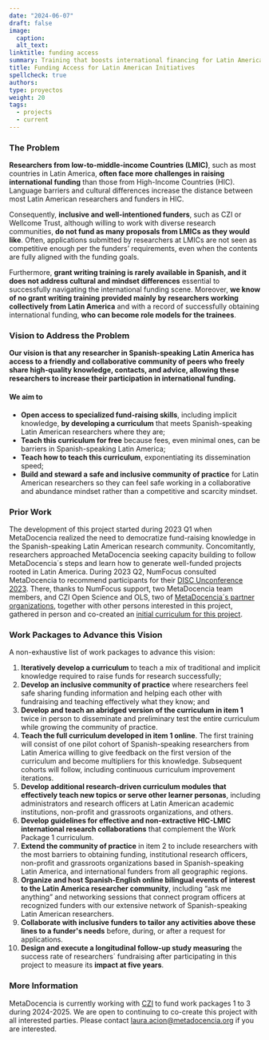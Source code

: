 ```yaml
---
date: "2024-06-07"
draft: false
image:
  caption: 
  alt_text: 
linktitle: funding access
summary: Training that boosts international financing for Latin America.  
title: Funding Access for Latin American Initiatives
spellcheck: true
authors: 
type: proyectos
weight: 20
tags:
  - projects
  - current
---
```


### The Problem
**Researchers from low-to-middle-income Countries (LMIC)**, such as most countries in Latin America, **often face more challenges in raising international funding** than those from High-Income Countries (HIC). Language barriers and cultural differences increase the distance between most Latin American researchers and funders in HIC.

Consequently, **inclusive and well-intentioned funders**, such as CZI or Wellcome Trust, although willing to work with diverse research communities, **do not fund as many proposals from LMICs as they would like**. Often, applications submitted by researchers at LMICs are not seen as competitive enough per the funders’ requirements, even when the contents are fully aligned with the funding goals.

Furthermore, **grant writing training is rarely available in Spanish, and it does not address cultural and mindset differences** essential to successfully navigating the international funding scene. Moreover, **we know of no grant writing training provided mainly by researchers working collectively from Latin America** and with a record of successfully obtaining international funding, **who can become role models for the trainees**.

### Vision to Address the Problem
**Our vision is that any researcher in Spanish-speaking Latin America has access to a friendly and collaborative community of peers who freely share high-quality knowledge, contacts, and advice, allowing these researchers to increase their participation in international funding.** 

#### We aim to 
- **Open access to specialized fund-raising skills**, including implicit knowledge, **by developing a curriculum** that meets Spanish-speaking Latin American researchers where they are;
- **Teach this curriculum for free** because fees, even minimal ones, can be barriers in Spanish-speaking Latin America;
- **Teach how to teach this curriculum**, exponentiating its dissemination speed;
- **Build and steward a safe and inclusive community of practice** for Latin American researchers so they can feel safe working in a collaborative and abundance mindset rather than a competitive and scarcity mindset.

### Prior Work 
The development of this project started during 2023 Q1 when MetaDocencia realized the need to democratize fund-raising knowledge in the Spanish-speaking Latin American research community. Concomitantly, researchers approached MetaDocencia seeking capacity building to follow MetaDocencia´s steps and learn how to generate well-funded projects rooted in Latin America. During 2023 Q2, NumFocus consulted MetaDocencia to recommend participants for their [DISC Unconference 2023](https://numfocus.medium.com/disc-unconference-2023-designing-inclusivity-in-open-source-14019cbdb3cb). There, thanks to NumFocus support, two MetaDocencia team members, and CZI Open Science and OLS, two of [MetaDocencia´s partner organizations](https://www.metadocencia.org/en/panal/), together with other persons interested in this project, gathered in person and co-created an [initial curriculum for this project](https://github.com/MetaDocencia/AccesoFinanciacion/blob/main/hidden-curriculum.md). 

### Work Packages to Advance this Vision
A non-exhaustive list of work packages to advance this vision:
1. **Iteratively develop a curriculum** to teach a mix of traditional and implicit knowledge required to raise funds for research successfully;
2. **Develop an inclusive community of practice** where researchers feel safe sharing funding information and helping each other with fundraising and teaching effectively what they know; and
3. **Develop and teach an abridged version of the curriculum in item 1** twice in person to disseminate and preliminary test the entire curriculum while growing the community of practice.
4. **Teach the full curriculum developed in item 1 online**. The first training will consist of one pilot cohort of Spanish-speaking researchers from Latin America willing to give feedback on the first version of the curriculum and become multipliers for this knowledge. Subsequent cohorts will follow, including continuous curriculum improvement iterations.
5. **Develop additional research-driven curriculum modules that effectively teach new topics or serve other learner personas**, including administrators and research officers at Latin American academic institutions, non-profit and grassroots organizations, and others.
6. **Develop guidelines for effective and non-extractive HIC-LMIC international research collaborations** that complement the Work Package 1 curriculum.
7. **Extend the community of practice** in item 2 to include researchers with the most barriers to obtaining funding, institutional research officers, non-profit and grassroots organizations based in Spanish-speaking Latin America, and international funders from all geographic regions.
8. **Organize and host Spanish-English online bilingual events of interest to the Latin America researcher community**, including “ask me anything” and networking sessions that connect program officers at recognized funders with our extensive network of Spanish-speaking Latin American researchers.
9. **Collaborate with inclusive funders to tailor any activities above these lines to a funder's needs** before, during, or after a request for applications.
10. **Design and execute a longitudinal follow-up study measuring** the success rate of researchers´ fundraising after participating in this project to measure its **impact at five years**.

### More Information
MetaDocencia is currently working with [CZI](https://chanzuckerberg.com/) to fund work packages 1 to 3 during 2024-2025. We are open to continuing to co-create this project with all interested parties. Please contact laura.acion@metadocencia.org if you are interested. 
